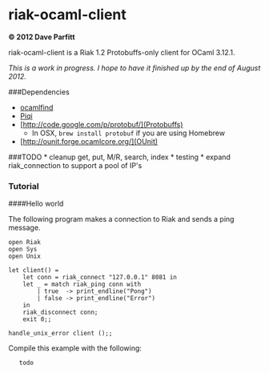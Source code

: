 riak-ocaml-client
=====

**© 2012 Dave Parfitt**

riak-ocaml-client is a Riak 1.2 Protobuffs-only client for OCaml 3.12.1.

*This is a work in progress. I hope to have it finished up by the end of August 2012.*

###Dependencies

* [ocamlfind](http://projects.camlcity.org/projects/findlib.html)
* [Piqi](http://piqi.org/)
* [http://code.google.com/p/protobuf/](Protobuffs)
   * In OSX, `brew install protobuf` if you are using Homebrew
* [http://ounit.forge.ocamlcore.org/](OUnit)

###TODO
    * cleanup get, put, M/R, search, index
	* testing
	* expand riak_connection to support a pool of IP's

### Tutorial

####Hello world

The following program makes a connection to Riak and sends a ping message. 

```
open Riak
open Sys
open Unix

let client() =
	let conn = riak_connect "127.0.0.1" 8081 in
	let _ = match riak_ping conn with
		| true  -> print_endline("Pong")
		| false -> print_endline("Error")
	in
	riak_disconnect conn;
    exit 0;;	
    
handle_unix_error client ();;

```
		
Compile this example with the following:

```
   todo
```
